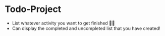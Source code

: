 # Todo-Project
* List whatever activity you want to get finished 🌚🔥   
* Can display the completed and uncompleted list that you have created! 
